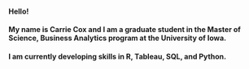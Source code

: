 #### Hello!

#### My name is Carrie Cox and I am a graduate student in the Master of Science, Business Analytics program at the University of Iowa. 

#### I am currently developing skills in R, Tableau, SQL, and Python. 

<!--
**CarrieCox/CarrieCox** is a ✨ _special_ ✨ repository because its `README.md` (this file) appears on your GitHub profile.


